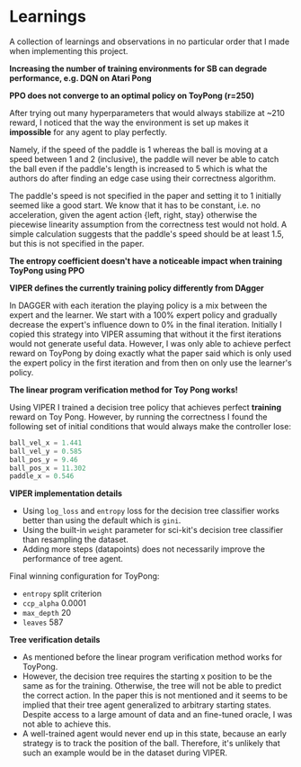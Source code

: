 # Learnings

A collection of learnings and observations in no particular order that I made when implementing this project.

**Increasing the number of training environments for SB can degrade performance, e.g. DQN on Atari Pong**


**PPO does not converge to an optimal policy on ToyPong (r=250)**

After trying out many hyperparameters that would always stabilize at ~210 reward, I noticed that the way the
environment is set up makes it **impossible** for any agent to play perfectly.

Namely, if the speed of the paddle is 1 whereas the ball is moving at a speed between 1 and 2 (inclusive), the paddle
will never be able to catch the ball even if the paddle's length is increased to 5 which is what the authors do after
finding an edge case using their correctness algorithm.

The paddle's speed is not specified in the paper and setting it to 1 initially seemed like a good start.
We know that it has to be constant, i.e. no acceleration, given the agent action {left, right, stay} otherwise the piecewise linearity
assumption from the correctness test would not hold.
A simple calculation suggests that the paddle's speed should be at least 1.5, but this is not specified in the paper.

**The entropy coefficient doesn't have a noticeable impact when training ToyPong using PPO**


**VIPER defines the currently training policy differently from DAgger**

In DAGGER with each iteration the playing policy is a mix between the expert and the learner. 
We start with a 100% expert policy and gradually decrease the expert's influence down to 0% in the final iteration. 
Initially I copied this strategy into VIPER assuming that without it the first iterations would not generate useful data.
However, I was only able to achieve perfect reward on ToyPong by doing exactly what the paper said which is only used the expert policy in the first iteration and from then on only use the learner's policy.

**The linear program verification method for Toy Pong works!**

Using VIPER I trained a decision tree policy that achieves perfect **training** reward on Toy Pong.
However, by running the correctness I found the following set of initial conditions that would always make the controller lose:

```python
ball_vel_x = 1.441
ball_vel_y = 0.585
ball_pos_y = 9.46
ball_pos_x = 11.302
paddle_x = 0.546
```

**VIPER implementation details**

- Using `log_loss` and `entropy` loss for the decision tree classifier works better than using the default which is `gini`.
- Using the built-in `weight` parameter for sci-kit's decision tree classifier than resampling the dataset.
- Adding more steps (datapoints) does not necessarily improve the performance of tree agent.

Final winning configuration for ToyPong:

- `entropy` split criterion
- `ccp_alpha` 0.0001
- `max_depth` 20
- `leaves` 587

**Tree verification details**

- As mentioned before the linear program verification method works for ToyPong.
- However, the decision tree requires the starting x position to be the same as for the training. Otherwise, the tree will not be able to predict the correct action. In the paper this is not mentioned and it seems to be implied that their tree agent generalized to arbitrary starting states. Despite access to a large amount of data and an fine-tuned oracle, I was not able to achieve this.
- A well-trained agent would never end up in this state, because an early strategy is to track the position of the ball. Therefore, it's unlikely that such an example would be in the dataset during VIPER.
